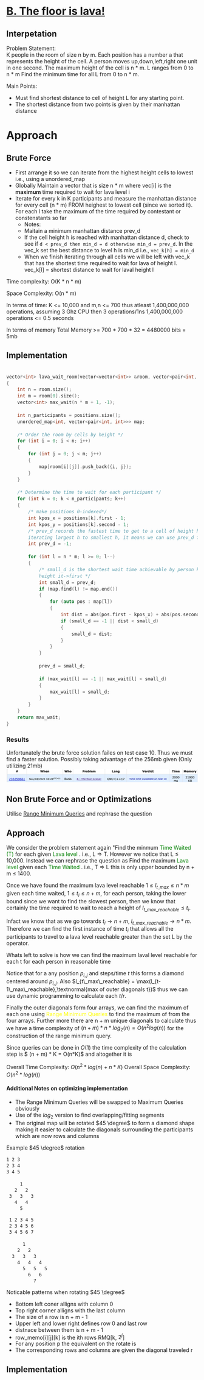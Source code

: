 # [B. The floor is lava!](https://codeforces.com/gym/104782/problem/B)

## Interpetation
Problem Statement: <br>
K people in the room of size n by m. Each position has a number a that represents the height of the cell. A person moves up,down,left,right one unit in one second. The maximum height of the cell is n * m. L ranges from 0 to n * m
Find the minimum time for all L from 0 to n * m.

Main Points:
- Must find shortest distance to cell of height L for any starting point. 
- The shortest distance from two points is given by their manhattan distance

# Approach
## Brute Force
- First arrange it so we can iterate from the highest height cells to lowest i.e., using a unordered_map
- Globally Maintain a vector that is size n * m where vec[i] is the <b>maximum</b> time required to wait for lava level i
- Iterate for every k in K participants and measure the manhattan distance for every cell (n * m) FROM heighest to lowest cell (since we sorted it). For each l take the maximum of the time required by contestant or constenstants so far
    - Notes:
    - Maitain a minimum manhattan distance prev_d
    - If the cell height h is reached with manhattan distance d, check to see if `d < prev_d then min_d = d otherwise min_d = prev_d`. In the vec_k set the best distance to level h is min_d i.e., `vec_k[h] = min_d`
    - When we finish iterating through all cells we will be left with vec_k that has the shortest time required to wait for lava of height l. vec_k[l] = shortest distance to wait for laval height l


Time complexity: O(K * n * m)

Space Complexity: O(n * m)

In terms of time:
K <= 10,000 and m,n <= 700 thus atleast 1,400,000,000 operations, assuming 3 Ghz CPU then 3 operations/1ns  1,400,000,000 operations <= 0.5 seconds 

In terms of memory Total Memory >= 700 * 700 * 32 = 4480000 bits = 5mb

## Implementation

```C++

vector<int> lava_wait_room(vector<vector<int>> &room, vector<pair<int, int>> &positions)
{
    int n = room.size();
    int m = room[0].size();
    vector<int> max_wait(n * m + 1, -1);

    int n_participants = positions.size();
    unordered_map<int, vector<pair<int, int>>> map;

    /* Order the room by cells by height */
    for (int i = 0; i < n; i++)
    {
        for (int j = 0; j < m; j++)
        {
            map[room[i][j]].push_back({i, j});
        }
    }

    /* Determine the time to wait for each participant */
    for (int k = 0; k < n_participants; k++)
    {
        /* make positions 0-indexed*/
        int kpos_x = positions[k].first - 1;
        int kpos_y = positions[k].second - 1;
        /* prev_d records the fastest time to get to a cell of height h, since we are
        iterating largest h to smallest h, it means we can use prev_d for the current h */
        int prev_d = -1;

        for (int l = n * m; l >= 0; l--)
        {
            /* small_d is the shortest wait time achievable by person k to get to a cell of
            height it->first */
            int small_d = prev_d;
            if (map.find(l) != map.end())
            {
                for (auto pos : map[l])
                {
                    int dist = abs(pos.first - kpos_x) + abs(pos.second - kpos_y);
                    if (small_d == -1 || dist < small_d)
                    {
                        small_d = dist;
                    }
                }
            }

            prev_d = small_d;

            if (max_wait[l] == -1 || max_wait[l] < small_d)
            {
                max_wait[l] = small_d;
            }
        }
    }
    return max_wait;
}
```

###  Results 
Unfortunately the brute force solution failes on test case 10. Thus we must find a faster solution. Possibly taking advantage of the 256mb given (Only utilizing 21mb)
![brute_force_floor](./brute_force_floor_lava.png)



## Non Brute Force and or Optimizations
Utilise [Range Minimum Queries](https://en.wikipedia.org/wiki/Range_minimum_query) and rephrase the question

## Approach 

We consider the problem statement again "Find the minmum <span style="color:green">Time Waited (T)</span> for each given <span style="color:green"> Lava level </span>.
i.e., L $\Rightarrow$ T. However we notice that L $\leq$ 10,000. Instead we can rephrase the question as Find the maximum <span style="color:green"> Lava level </span> given each <span style="color:green"> Time Waited </span>. i.e., T $\Rightarrow$ L this is only upper bounded by n + m $\leq$ 1400.


Once we have found the maximum lava level reachable $1 \leq l_{t\_max} \leq n * m$ given each time waited, $1 \leq t_i \leq n + m$, for each person, taking the lower bound since we want to find the slowest person, then we know that certainly the time required to wait to reach a height of  $l_{t\_max\_reachable}  \leq t_i$.

Infact we know that as we go towards $t_i \rightarrow n + m$, $l_{t\_max\_reachable} \rightarrow n * m$. Therefore we can find the first instance of time $t_i$ that allows all the participants to travel to a  lava level reachable greater than the set L by the operator.

Whats left to solve is how we can find the maximum laval level reachable for each t for each person in reasonable time

Notice that for a any position $p_{i,j}$ and steps/time $t$ this forms a diamond centered around $p_{i,j}$. Also $l_{t\_max\_reachable} = \max(l_{t-1\_max\_reachable},\textnormal{max of outer diagonals t})$ thus we can use dynamic programming to calculate each $t/r$.

Finally the outer diagonals form four arrays, we can find the maximum of each one using <span style="color:yellow">Range Minimum Queries</span> to find the maximum of from the four arrays. Further more there are n + m unique diagonals to calculate thus we have a time complexity of $(n + m)*n*log_2(n) =  O(n^2 log(n))$ for the construction of the range minimum query.

Since queries can be done in $O(1)$ the time complexity of the calculation step is $ (n + m) * K = O(n*K)$ and altogether it is

 Overall Time Complexity: $O(n^2*log(n) + n*K)$
 Overall Space Complexity: $O(n^2*log(n))$


 #### Additional Notes on optimizing implementation
 - The Range Minimum Queries will be swapped to Maximum Queries obviously
 - Use of the $log_2$ version to find overlapping/fitting segments
 - The original map will be rotated $45 \degree$ to form a diamond shape making it easier to calculate the diagonals surrounding the participants which are now rows and columns

Example $45 \degree$ rotation
```
1 2 3     
2 3 4     
3 4 5     

     1
   2   2
 3   3   3
   4   4
     5

```
```
 1 2 3 4 5
 2 3 4 5 6
 3 4 5 6 7

      1     
    2   2
  3   3   3
    4   4   4
      5   5   5
        6   6
          7     
```
Noticable patterns when rotating $45 \degree$
- Bottom left coner alligns with column 0
- Top right corner alligns with the last column
- The size of a row is n + m - 1
- Upper left and lower right defines row 0 and last row 
- distnace between them is n + m - 1
- row_memo[i][j][k] is the ith rows  RMQ[k, $2^j$]
- For any position p the equivalent on the rotate is 
- The corresponding rows and columns are given the diagonal traveled r
## Implementation
